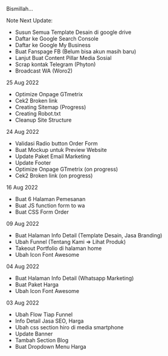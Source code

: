 Bismillah...

Note Next Update: 
- Susun Semua Template Desain di google drive 
- Daftar ke Google Search Console
- Daftar ke Google My Business
- Buat Fanspage FB (Belum bisa akun masih baru)
- Lanjut Buat Content Pillar Media Sosial
- Scrap kontak Telegram (Phyton)
- Broadcast WA (Woro2)

25 Aug 2022
- Optimize Onpage GTmetrix 
- Cek2 Broken link 
- Creating Sitemap (Progress)
- Creating Robot.txt
- Cleanup Site Structure

24 Aug 2022
- Validasi Radio button Order Form
- Buat Mockup untuk Preview Website
- Update Paket Email Marketing
- Update Footer 
- Optimize Onpage GTmetrix (on progress)
- Cek2 Broken link (on progress)

16 Aug 2022
- Buat 6 Halaman Pemesanan
- Buat JS function form to wa
- Buat CSS Form Order

09 Aug 2022
- Buat Halaman Info Detail (Template Desain, Jasa Branding)
- Ubah Funnel (Tentang Kami => Lihat Produk)
- Takeout Portfolio di halaman home
- Ubah Icon Font Awesome

04 Aug 2022
- Buat Halaman Info Detail (Whatsapp Marketing)
- Buat Paket Harga
- Ubah Icon Font Awesome

03 Aug 2022
- Ubah Flow Tiap Funnel
- Info Detail Jasa SEO, Harga
- Ubah css section hiro di media smartphone
- Update Banner
- Tambah Section Blog
- Buat Dropdown Menu Harga
